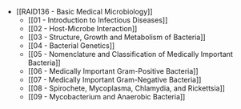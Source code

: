 - [[RAID136 - Basic Medical Microbiology]]
	- [[01 - Introduction to Infectious Diseases]]
	- [[02 - Host-Microbe Interaction]]
	- [[03 - Structure, Growth and Metabolism of Bacteria]]
	- [[04 - Bacterial Genetics]]
	- [[05 - Nomenclature and Classification of Medically Important Bacteria]]
	- [[06 - Medically Important Gram-Positive Bacteria]]
	- [[07 - Medically Important Gram-Negative Bacteria]]
	- [[08 - Spirochete, Mycoplasma, Chlamydia, and Rickettsia]]
	- [[09 - Mycobacterium and Anaerobic Bacteria]]
